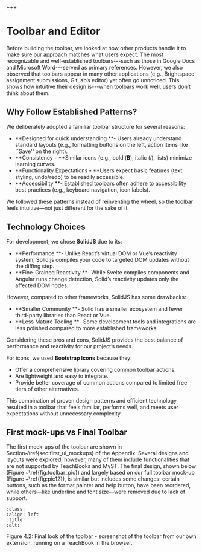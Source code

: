 +++
# Toolbar and Editor

Before building the toolbar, we looked at how other products handle it to make sure our approach matches what users expect. The most recognizable and well-established toolbars---such as those in Google Docs and Microsoft Word---served as primary references. However, we also observed that toolbars appear in many other applications (e.g., Brightspace assignment submissions, GitLab’s editor) yet often go unnoticed. This shows how intuitive their design is---when toolbars work well, users don’t think about them.&#x20;

## Why Follow Established Patterns?

We deliberately adopted a familiar toolbar structure for several reasons:

*   **Designed for quick understanding **- Users already understand standard layouts (e.g., formatting buttons on the left, action items like \`\`Save'' on the right).
*   **Consistency **-** **Similar icons (e.g., bold (**B**), italic (*I*), lists) minimize learning curves.
*   **Functionality Expectations **-** **Users expect basic features (text styling, undo/redo) to be readily accessible.
*   **Accessibility **- Established toolbars often adhere to accessibility best practices (e.g., keyboard navigation, icon labels).

We followed these patterns instead of reinventing the wheel, so the toolbar feels intuitive—not just different for the sake of it.

## Technology Choices

For development, we chose **SolidJS** due to its:

*   **Performance **- Unlike React’s virtual DOM or Vue’s reactivity system, Solid.js compiles your code to targeted DOM updates without the diffing step.
*   **Fine-Grained Reactivity **- While Svelte compiles components and Angular runs change detection, Solid’s reactivity updates only the affected DOM nodes.

However, compared to other frameworks, SolidJS has some drawbacks:

*   **Smaller Community **- Solid has a smaller ecosystem and fewer third-party libraries than React or Vue.
*   **Less Mature Tooling **- Some development tools and integrations are less polished compared to more established frameworks.

Considering these pros and cons, SolidJS provides the best balance of performance and reactivity for our project’s needs.

For icons, we used **Bootstrap Icons** because they:

*   Offer a comprehensive library covering common toolbar actions.
*   Are lightweight and easy to integrate.
*   Provide better coverage of common actions compared to limited free tiers of other alternatives.

This combination of proven design patterns and efficient technology resulted in a toolbar that feels familiar, performs well, and meets user expectations without unnecessary complexity.

## First mock-ups vs Final Toolbar

The first mock-ups of the toolbar are shown in Section~\ref{sec:first\_ui\_mockups} of the Appendix. Several designs and layouts were explored; however, many of them include functionalities that are not supported by TeachBooks and MyST. The final design, shown below (Figure ~\ref{fig:toolbar\_pic}) and largely based on our full toolbar mock-up (Figure ~\ref{fig:pic12}), is similar but includes some changes: certain buttons, such as the format painter and help button, have been reordered, while others—like underline and font size—were removed due to lack of support.

```{image} https://github.com/Lopalov/Final-Report/blob/main/book/figures/pics/toolbar.png?raw=true
:class: 
:align: left
:title: 
:alt: 
```

Figure 4.2: Final look of the toolbar - screenshot of the toolbar from our own extension, running on a TeachBook in the browser.